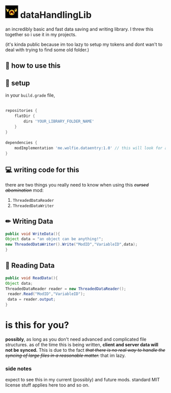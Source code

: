# <img src="https://github.com/AnOpenSauceDev/DataHandlerMod/blob/main/cringe_joke.gif?raw=true" width="40" height="40" /> dataHandlingLib

 an incredibly basic and fast data saving and writing library.
 I threw this together so i use it in my projects.
 
 (it's kinda public because im too lazy to setup my tokens and dont wan't to deal with trying to find some old folder.)
 
## 🤔 how to use this

## 🔧 setup

in your `build.grade` file,

```gradle

repositories {
    flatDir {
        dirs 'YOUR_LIBRARY_FOLDER_NAME'
    }
}

dependencies {
    modImplementation 'me.wolfie.dataentry:1.0' // this will look for a file called "1.0", so you might want to change that.
}
```

## 💻 writing code for this
 
there are two things you really need to know when using this _~~cursed abomination~~_ mod:
1. `ThreadedDataReader`
2. `ThreadedDataWriter`

## ✏ Writing Data
```java
public void WriteData(){
Object data = "an object can be anything!";
new ThreadedDataWriter().Write("ModID","VariableID",data);
}
```
## 📖 Reading Data
```java
public void ReadData(){
Object data;
ThreadedDataReader reader = new ThreadedDataReader();
 reader.Read("ModID","VariableID");
 data = reader.output;
}
```

# is this for you?
**possibly**, as long as you don't need advanced and complicated file structures.
as of the time this is being written, **client and server data will not be synced.**
This is due to the fact _~~that there is no real way to handle the syncing of large files in a reasonable matter.~~_
that im lazy.

### side notes
expect to see this in my current (possibly) and future mods.
standard MIT license stuff applies here too and so on.
